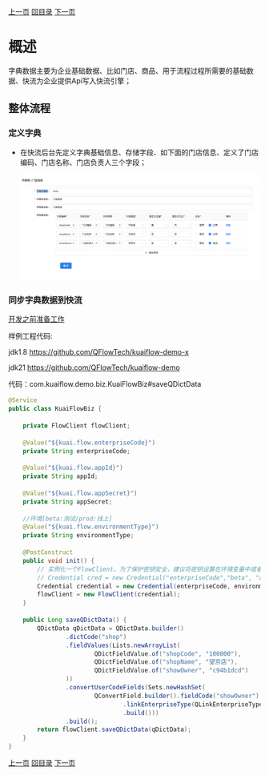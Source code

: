 [上一页](flow.md)
[回目录](../README.md)
[下一页](../instruction/ISO8601.md)

# 概述
字典数据主要为企业基础数据、比如门店、商品、用于流程过程所需要的基础数据、快流为企业提供Api写入快流引擎；

## 整体流程
### 定义字典
- 在快流后台先定义字典基础信息、存储字段、如下面的门店信息、定义了门店编码、门店名称、门店负责人三个字段；

  ![alt text](../image/dict/dict_definition.png)


### 同步字典数据到快流
[开发之前准备工作](quickstart.md)

样例工程代码:

jdk1.8 https://github.com/QFlowTech/kuaiflow-demo-x

jdk21 https://github.com/QFlowTech/kuaiflow-demo

代码：com.kuaiflow.demo.biz.KuaiFlowBiz#saveQDictData

```java
@Service
public class KuaiFlowBiz {

	private FlowClient flowClient;

	@Value("${kuai.flow.enterpriseCode}")
	private String enterpriseCode;

	@Value("${kuai.flow.appId}")
	private String appId;

	@Value("${kuai.flow.appSecret}")
	private String appSecret;

	//环境[beta:测试/prod:线上]
	@Value("${kuai.flow.environmentType}")
	private String environmentType;

	@PostConstruct
	public void init() {
		// 实例化一个FlowClient、为了保护密钥安全，建议将密钥设置在环境变量中或者配置文件中。
		// Credential cred = new Credential("enterpriseCode","beta", "appId","appSecret");
		Credential credential = new Credential(enterpriseCode, environmentType, appId, appSecret);
		flowClient = new FlowClient(credential);
	}

	public Long saveQDictData() {
		QDictData qDictData = QDictData.builder()
				.dictCode("shop")
				.fieldValues(Lists.newArrayList(
						QDictFieldValue.of("shopCode", "100000"),
						QDictFieldValue.of("shopName", "望京店"),
						QDictFieldValue.of("showOwner", "c94b1dcd")
				))
				.convertUserCodeFields(Sets.newHashSet(
						QConvertField.builder().fieldCode("showOwner")
								.linkEnterpriseType(QLinkEnterpriseType.FEISHU)
								.build()))
				.build();
		return flowClient.saveQDictData(qDictData);
	}
}

```


[上一页](quickstart.md)
[回目录](../README.md)
[下一页](flow.md)